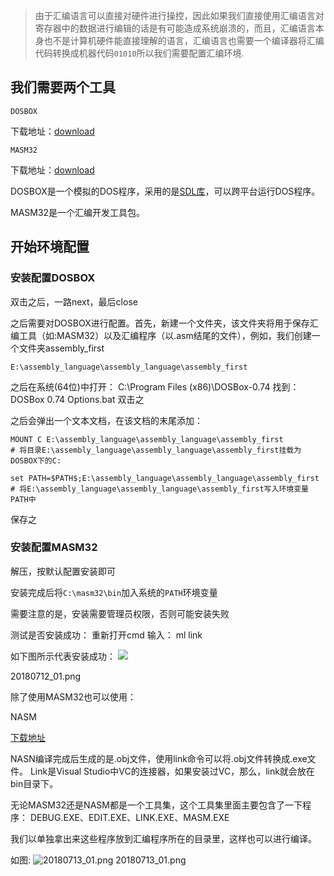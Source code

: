 >由于汇编语言可以直接对硬件进行操控，因此如果我们直接使用汇编语言对寄存器中的数据进行编辑的话是有可能造成系统崩溃的，而且，汇编语言本身也不是计算机硬件能直接理解的语言，汇编语言也需要一个编译器将汇编代码转换成机器代码`01010`所以我们需要配置汇编环境.

## 我们需要两个工具
	DOSBOX
下载地址：[download](http://www.dosbox.com/download.php?main=1)
	
	MASM32
下载地址：[download](http://www.masm32.com/download.htm)

DOSBOX是一个模拟的DOS程序，采用的是[SDL库](https://baike.baidu.com/item/SDL/224181)，可以跨平台运行DOS程序。

MASM32是一个汇编开发工具包。

## 开始环境配置
### 安装配置DOSBOX
双击之后，一路next，最后close

之后需要对DOSBOX进行配置。首先，新建一个文件夹，该文件夹将用于保存汇编工具（如:MASM32）以及汇编程序（以.asm结尾的文件），例如，我们创建一个文件夹assembly_first
   
    E:\assembly_language\assembly_language\assembly_first

之后在系统(64位)中打开：
	C:\Program Files (x86)\DOSBox-0.74
找到：
	DOSBox 0.74 Options.bat
双击之

之后会弹出一个文本文档，在该文档的末尾添加：

	MOUNT C E:\assembly_language\assembly_language\assembly_first
	# 将目录E:\assembly_language\assembly_language\assembly_first挂载为DOSBOX下的C:

	set PATH=$PATH$;E:\assembly_language\assembly_language\assembly_first
	# 将E:\assembly_language\assembly_language\assembly_first写入环境变量PATH中

保存之

### 安装配置MASM32

解压，按默认配置安装即可

安装完成后将`C:\masm32\bin`加入系统的`PATH`环境变量

需要注意的是，安装需要管理员权限，否则可能安装失败

测试是否安装成功：
重新打开cmd
输入：
	ml
	link

如下图所示代表安装成功：
![](http://wx1.sinaimg.cn/mw690/006CBL8rly1ft81btml4yj30ik0bzjrl.jpg)

20180712_01.png



除了使用MASM32也可以使用：

NASM

[下载地址](https://www.nasm.us/pub/nasm/releasebuilds/2.14rc15/)

NASN编译完成后生成的是.obj文件，使用link命令可以将.obj文件转换成.exe文件。
Link是Visual Studio中VC的连接器，如果安装过VC，那么，link就会放在bin目录下。

无论MASM32还是NASM都是一个工具集，这个工具集里面主要包含了一下程序：
DEBUG.EXE、EDIT.EXE、LINK.EXE、MASM.EXE

我们以单独拿出来这些程序放到汇编程序所在的目录里，这样也可以进行编译。

如图:
![20180713_01.png](http://wx1.sinaimg.cn/mw690/006CBL8rly1ft81bu6ftsj30vs0d03yp.jpg)
20180713_01.png


